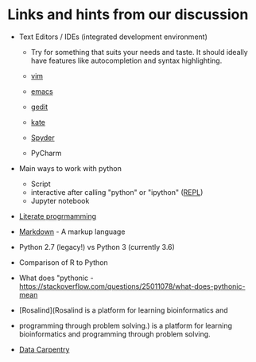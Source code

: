 # Links and hints from our discussion

- Text Editors / IDEs (integrated development environment)

  - Try for something that suits your needs and taste. It should
    ideally have features like autocompletion and syntax highlighting.

  - [vim](http://www.vim.org/)
  - [emacs](https://www.gnu.org/software/emacs/)
  - [gedit](https://wiki.gnome.org/Apps/Gedit)
  - [kate](https://kate-editor.org/)
  - [Spyder](https://pythonhosted.org/spyder/)
  - PyCharm

- Main ways to work with python
  - Script
  - interactive after calling "python" or "ipython" ([REPL](https://en.wikipedia.org/wiki/Read%E2%80%93eval%E2%80%93print_loop))
  - Jupyter notebook

- [Literate progrmamming](https://de.wikipedia.org/wiki/Literate_programming)

- [Markdown](https://en.wikipedia.org/wiki/Markdown) - A markup language
- Python 2.7 (legacy!) vs Python 3 (currently 3.6)
- Comparison of R to Python
- What does "pythonic - https://stackoverflow.com/questions/25011078/what-does-pythonic-mean

- [Rosalind](Rosalind is a platform for learning bioinformatics and
- programming through problem solving.) is a platform for learning
    bioinformatics and programming through problem solving.
- [Data Carpentry](http://www.datacarpentry.org/)
